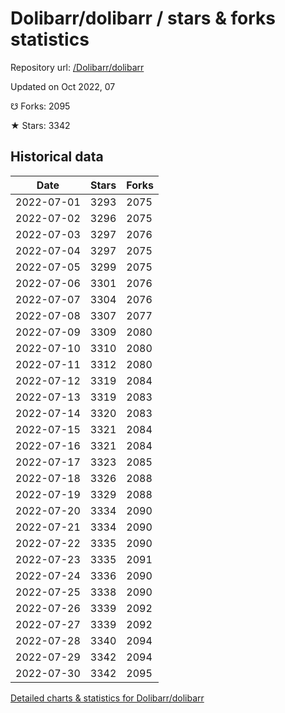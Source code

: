 # Dolibarr/dolibarr / stars & forks statistics

Repository url: [/Dolibarr/dolibarr](https://github.com/Dolibarr/dolibarr)

Updated on Oct 2022, 07

☋ Forks: 2095

★ Stars: 3342

## Historical data
| Date | Stars | Forks |
|------|-------|-------|
| 2022-07-01 | 3293 | 2075 | 
| 2022-07-02 | 3296 | 2075 | 
| 2022-07-03 | 3297 | 2076 | 
| 2022-07-04 | 3297 | 2075 | 
| 2022-07-05 | 3299 | 2075 | 
| 2022-07-06 | 3301 | 2076 | 
| 2022-07-07 | 3304 | 2076 | 
| 2022-07-08 | 3307 | 2077 | 
| 2022-07-09 | 3309 | 2080 | 
| 2022-07-10 | 3310 | 2080 | 
| 2022-07-11 | 3312 | 2080 | 
| 2022-07-12 | 3319 | 2084 | 
| 2022-07-13 | 3319 | 2083 | 
| 2022-07-14 | 3320 | 2083 | 
| 2022-07-15 | 3321 | 2084 | 
| 2022-07-16 | 3321 | 2084 | 
| 2022-07-17 | 3323 | 2085 | 
| 2022-07-18 | 3326 | 2088 | 
| 2022-07-19 | 3329 | 2088 | 
| 2022-07-20 | 3334 | 2090 | 
| 2022-07-21 | 3334 | 2090 | 
| 2022-07-22 | 3335 | 2090 | 
| 2022-07-23 | 3335 | 2091 | 
| 2022-07-24 | 3336 | 2090 | 
| 2022-07-25 | 3338 | 2090 | 
| 2022-07-26 | 3339 | 2092 | 
| 2022-07-27 | 3339 | 2092 | 
| 2022-07-28 | 3340 | 2094 | 
| 2022-07-29 | 3342 | 2094 | 
| 2022-07-30 | 3342 | 2095 | 


[Detailed charts & statistics for Dolibarr/dolibarr](https://reviewgithub.com/rep/Dolibarr/dolibarr)
